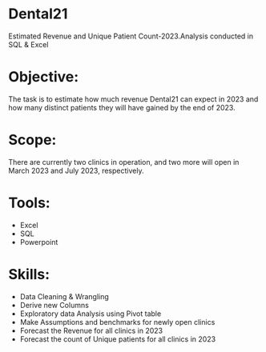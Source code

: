 # Dental21
Estimated Revenue and Unique Patient Count-2023.Analysis conducted in SQL & Excel

# Objective: 
The task is to estimate how much revenue Dental21 can expect in 2023 and how many distinct patients they will have gained by the end of 2023.

# Scope:
There are currently two clinics in operation, and two more will open in March 2023 and July 2023,   respectively. 

# Tools:
* Excel 
* SQL
* Powerpoint
 
# Skills:
* Data Cleaning & Wrangling
* Derive new Columns
* Exploratory data Analysis using Pivot table
* Make Assumptions and benchmarks  for newly open clinics
* Forecast the  Revenue for all clinics in 2023
* Forecast the count of Unique patients for all clinics in 2023

